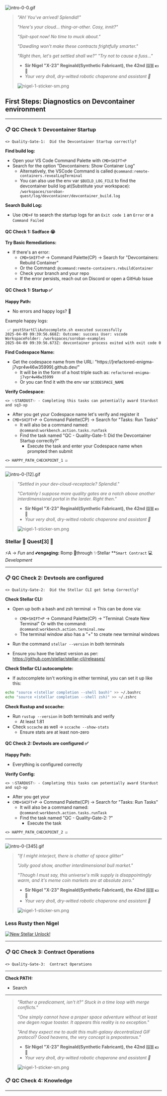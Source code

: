 ![intro-0-0.gif](intro-0-[0].gif)

> _"Ah! You've arrived!  Splendid!"_
>
> _"Here's your cloud... thing-or-other. Cosy, innit?"_
>
> _"Spit-spot now!  No time to muck about."_
>
> _"Dawdling won't make these contracts frightfully smarter."_
>
> _"Right then, let's get settled shall we?"_
> _"Try not to cause a fuss..."_
>
> - **Sir Nigel "X-23" Reginald(Synthetic Fabricant), the 42nd 🇬🇧 💷 🍻**
> - _Your very droll, dry-witted robotic chaperone and assistant 🤖_
>
> ![nigel-1-sticker-sm.png](nigel-1-sticker-sm.png)

## First Steps: Diagnostics on Devcontainer environment

----

### 📋 QC Check 1:  Devcontainer Startup

```
<> Quality-Gate-1:  Did the Devcontainer Startup correctly?
```

**Find build log:**

- Open your VS Code Command Palette with `CMD+SHIFT+P`
- Search for the option "Devcontainers:  Show Container Log"
	- Alternatively, the VSCode Command is called `@command:remote-containers.revealLogTerminal`
	- You can also use the env var `$BUILD_LOG_FILE` to
	  find the devcontainer build log at(Substitute your workspace):
	  `/workspaces/soroban-quest/log/devcontainer/devcontainer_build.log`

**Search Build Log:**

- Use `CMD+F` to search the startup logs for an `Exit code 1` an `Error` or a `Command Failed`

#### QC Check 1: Sadface 😭

**Try Basic Remediations:**

- If there's an error:
	- `CMD+SHIFT+P` -> Command Palette(CP) -> Search for "Devcontainers: Rebuild Container"
	- Or the Command:  `@command:remote-containers.rebuildContainer`
	- Check your branch and your repo
	- If the error persists, reach out on Discord or open a GitHub Issue

#### QC Check 1: Startup ✅

**Happy Path:**

- No errors and happy logs? 🙌

Example happy logs:

```
 ✅ postStartCliAutocomplete.sh executed successfully
2025-04-09 09:39:56.668Z: Outcome: success User: vscode WorkspaceFolder: /workspaces/soroban-examples
2025-04-09 09:39:56.673Z: devcontainer process exited with exit code 0
```

**Find Codespace Name:**

- Get the codespace name from the URL:  "https://[refactored-enigma-j7vpr4w46w35999].github.dev/"
	- It will be in the form of a host triple such as: `refactored-enigma-j7vpr4w46w35999`
	- Or you can find it with the env var `$CODESPACE_NAME`

**Verify Codespace:**

```
<> ✨STARDUST✨ - Completing this tasks can potentially award Stardust and sq3-xp
```

- After you get your Codespace name let's verify and register it
- `CMD+SHIFT+P` -> Command Palette(CP) -> Search for "Tasks: Run Tasks"
	- It will also be a command named: `@command:workbench.action.tasks.runTask`
	- Find the task named "QC - Quality-Gate-1:  Did the Devcontainer Startup correctly?"
		- Execute the task and enter your Codespace name when prompted then submit

```
<> HAPPY_PATH_CHECKPOINT_1 ☑️
```

----

![intro-0-[12].gif](intro-0-%5B12%5D.gif)

> _"Settled in your dev-cloud-receptacle? Splendid."_
>
> _"Certainly I suppose more quality gates are a notch above_
> _another interdimensional portal in the larder. Right then."_
>
> - **Sir Nigel "X-23" Reginald(Synthetic Fabricant), the 42nd 🇬🇧 💷 🍻**
> - _Your very droll, dry-witted robotic chaperone and assistant 🤖_
>
> ![nigel-1-sticker-sm.png](nigel-1-sticker-sm.png)

### Stellar 💫 **Quest[3]** 🌟

⚡️A -> _Fun_ and 💕**engaging:** Romp 💃through
✨Stellar **`Smart Contract` 💻 _Development_

----

### 📋 QC Check 2:  Devtools are configured

```
<> Quality-Gate-2:  Did the Stellar CLI get Setup Correctly?
```

**Check Stellar CLI:**

- Open up both a bash and zsh terminal -> This can be done via:
	- `CMD+SHIFT+P` -> Command Palette(CP) -> "Terminal: Create New Terminal"
	  Or with the command:  `@command:workbench.action.terminal.new`
	- The terminal window also has a "+" to create new terminal windows

- Run the command `stellar --version` in both terminals
- Ensure you have the latest version as per:  https://github.com/stellar/stellar-cli/releases/

**Check Stellar CLI autocomplete:**

- If autocomplete isn't working in either terminal, you can set it up like this:

```bash
echo "source <(stellar completion --shell bash)" >> ~/.bashrc
echo "source <(stellar completion --shell zsh)" >> ~/.zshrc
```

**Check Rustup and sccache:**

- Run `rustup --version` in both terminals and verify
	- At least 1.81
- Check `sccache` as well -> `sccache --show-stats`
	- Ensure stats are at least non-zero

#### QC Check 2:  Devtools are configured ✅

**Happy Path:**

- Everything is configured correctly

**Verify Config:**

```
<> ✨STARDUST✨ - Completing this tasks can potentially award Stardust and sq3-xp
```

- After you get your
- `CMD+SHIFT+P` -> Command Palette(CP) -> Search for "Tasks: Run Tasks"
	- It will also be a command named: `@command:workbench.action.tasks.runTask`
	- Find the task named "QC - Quality-Gate-2:  ?"
		- Execute the task

```
<> HAPPY_PATH_CHECKPOINT_2 ☑️
```

---


![intro-0-[345].gif](intro-0-%5B345%5D.gif)

> _"If I might interject, there is chatter of space glitter"_
>
> _"Jolly good show, another interdimensional bull market."_
>
> _"Though I must say, this universe's milk supply is disappointingly warm,
> and it's meme coin markets are at absolute zero."_
>
>
> - **Sir Nigel "X-23" Reginald(Synthetic Fabricant), the 42nd 🇬🇧 💷 🍻**
> - _Your very droll, dry-witted robotic chaperone and assistant 🤖_
>
> ![nigel-1-sticker-sm.png](nigel-1-sticker-sm.png)

### Less Rusty then Nigel

<style>
.svg:hover {
  filter: invert(5%) sepia(5%) saturate(100%) hue-rotate(180deg) brightness(100%) contrast(100%);
  cursor: pointer;
}
a:hover {
  cursor: pointer;
}
</style>

<a href="https://anataliocs.github.io/Stellar-Quest-3-Jekyll/about/" >
<img class="svg" src="../../assets/stellarbox.svg" alt="New Stellar Unlock!">
</a>

----

### 📋 QC Check 3:  Contract Operations

```
<> Quality-Gate-3:  Contract Operations
```

----

**Check PATH:**

- Search

----



> _"Rather a predicament, isn't it?"  Stuck in a time loop with merge conflicts."_
>
> _"One simply cannot have a proper space adventure without at_
> _least one degen rogue toaster. It appears this reality is no exception."_
>
> _"And they expect me to audit this multi-galaxy decentralized GIF protocol?_
> _Good heavens, the very concept is preposterous."_
>
> - **Sir Nigel "X-23" Reginald(Synthetic Fabricant), the 42nd 🇬🇧 💷 🍻**
> - _Your very droll, dry-witted robotic chaperone and assistant 🤖_
>
> ![nigel-1-sticker-sm.png](nigel-1-sticker-sm.png)

### 📋 QC Check 4:  Knowledge

----
